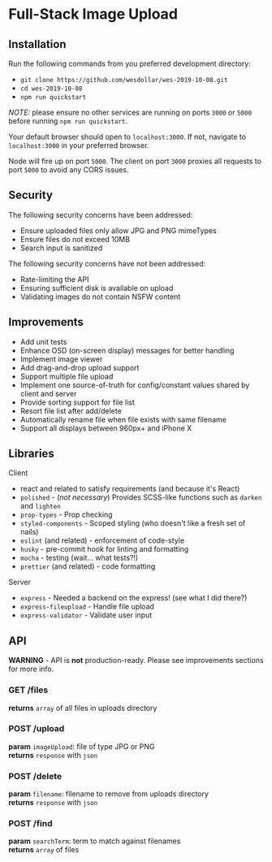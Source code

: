 # Full-Stack Image Upload

## Installation
Run the following commands from you preferred development directory:
* `git clone https://github.com/wesdollar/wes-2019-10-08.git`
* `cd wes-2019-10-08`
* `npm run quickstart`

*NOTE:* please ensure no other services are running on ports `3000` or `5000` before running `npm run quickstart`.

Your default browser should open to `localhost:3000`. If not, navigate to `localhost:3000` in your preferred browser. 

Node will fire up on port `5000`. The client on port `3000` proxies all requests to port `5000` to avoid any CORS issues.

## Security
The following security concerns have been addressed:
* Ensure uploaded files only allow JPG and PNG mimeTypes
* Ensure files do not exceed 10MB
* Search input is sanitized

The following security concerns have not been addressed:
* Rate-limiting the API
* Ensuring sufficient disk is available on upload
* Validating images do not contain NSFW content

## Improvements
* Add unit tests
* Enhance OSD (on-screen display) messages for better handling
* Implement image viewer
* Add drag-and-drop upload support
* Support multiple file upload
* Implement one source-of-truth for config/constant values shared by client and server
* Provide sorting support for file list
* Resort file list after add/delete
* Automatically rename file when file exists with same filename
* Support all displays between 960px+ and iPhone X

## Libraries
Client
* react and related to satisfy requirements (and because it's React)
* `polished` - (*not necessary*) Provides SCSS-like functions such as `darken` and `lighten`
* `prop-types` - Prop checking
* `styled-components` - Scoped styling (who doesn't like a fresh set of nails)
* `eslint` (and related) - enforcement of code-style
* `husky` - pre-commit hook for linting and formatting
* `mocha` - testing (wait... what tests?!)
* `prettier` (and related) - code formatting

Server
* `express` - Needed a backend on the express! (see what I did there?)
* `express-fileupload` - Handle file upload
* `express-validator` - Validate user input

## API
**WARNING** - API is **not** production-ready. Please see improvements sections for more info.

### GET /files
**returns** `array` of all files in uploads directory

### POST /upload
**param** `imageUpload`: file of type JPG or PNG <br />
**returns** `response` with `json`

### POST /delete
**param** `filename`: filename to remove from uploads directory <br />
**returns** `response` with `json`

### POST /find
**param** `searchTerm`: term to match against filenames <br />
**returns** `array` of files
